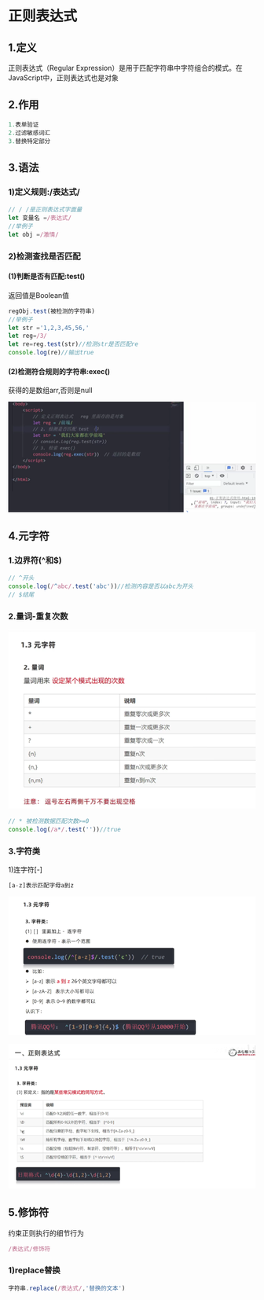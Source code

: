 # 正则表达式

## 1.定义

 正则表达式（Regular Expression）是用于匹配字符串中字符组合的模式。在 JavaScript中，正则表达式也是对象

## 2.作用

~~~js
1.表单验证
2.过滤敏感词汇
3.替换特定部分
~~~

## 3.语法

### 1)定义规则:/表达式/

~~~js
// / /是正则表达式字面量
let 变量名 =/表达式/
//举例子
let obj =/激情/
~~~

### 2)检测查找是否匹配

#### (1)判断是否有匹配:test()

返回值是Boolean值

~~~js
regObj.test(被检测的字符串)
//举例子
let str ='1,2,3,45,56,'
let reg=/3/
let re=reg.test(str)//检测str是否匹配re
console.log(re)//输出true
~~~

#### (2)检测符合规则的字符串:exec()

获得的是数组arr,否则是null

![](../3.上课截图/day01/正则表达式-语法-检索-exec().png)

## 4.元字符

### 1.边界符(^和$)

~~~js
// ^开头
console.log(/^abc/.test('abc'))//检测内容是否以abc为开头
// $结尾
~~~

### 2.量词-重复次数

![](../3.上课截图/day01/正则表达式-元字符-量词.png)

~~~js
// * 被检测数据匹配次数>=0
console.log(/a*/.test(''))//true
~~~

###  3.字符类

 1)连字符[-]

~~~js
[a-z]表示匹配字母a到z
~~~

![](../3.上课截图/day01/正则表达式-元字符-字符类.png)

![](../3.上课截图/day01/正则表达式-元字符-字符类02.png)

## 5.修饰符

约束正则执行的细节行为

~~~js
/表达式/修饰符
~~~

###  1)replace替换     

~~~js
字符串.replace(/表达式/,'替换的文本')
~~~

